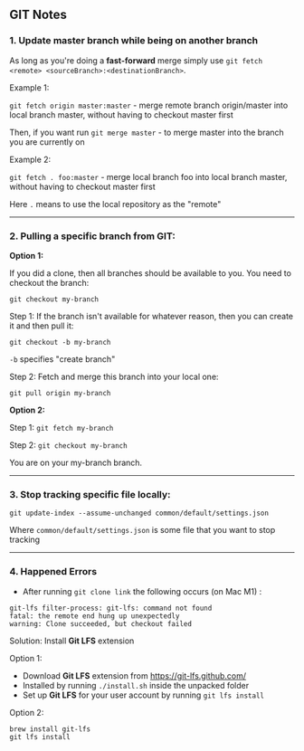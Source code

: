 
## GIT Notes

### 1. Update master branch while being on another branch

As long as you're doing a **fast-forward** merge simply use `git fetch <remote> <sourceBranch>:<destinationBranch>`.

Example 1:

`git fetch origin master:master` - merge remote branch origin/master into local branch master, without having to checkout master first

Then, if you want run `git merge master` - to merge master into the branch you are currently on

Example 2:

`git fetch . foo:master` - merge local branch foo into local branch master, without having to checkout master first

Here `.` means to use the local repository as the "remote"

---

### 2. Pulling a specific branch from GIT:

**Option 1:**

If you did a clone, then all branches should be available to you. You need to checkout the branch:
```
git checkout my-branch
```
Step 1: If the branch isn't available for whatever reason, then you can create it and then pull it:
```
git checkout -b my-branch
```
`-b` specifies "create branch"

Step 2: Fetch and merge this branch into your local one:
```
git pull origin my-branch
```
**Option 2:**

Step 1: `git fetch my-branch`

Step 2: `git checkout my-branch`

You are on your my-branch branch.

---

### 3. Stop tracking specific file locally:
```
git update-index --assume-unchanged common/default/settings.json
```
Where `common/default/settings.json` is some file that you want to stop tracking

---

### 4. Happened Errors

- After running `git clone link` the following occurs (on Mac M1) :
```
git-lfs filter-process: git-lfs: command not found
fatal: the remote end hung up unexpectedly
warning: Clone succeeded, but checkout failed
```
Solution: Install **Git LFS** extension

Option 1:  
- Download **Git LFS** extension from https://git-lfs.github.com/
- Installed by running `./install.sh` inside the unpacked folder
- Set up **Git LFS** for your user account by running `git lfs install`

Option 2:
```
brew install git-lfs
git lfs install
```
